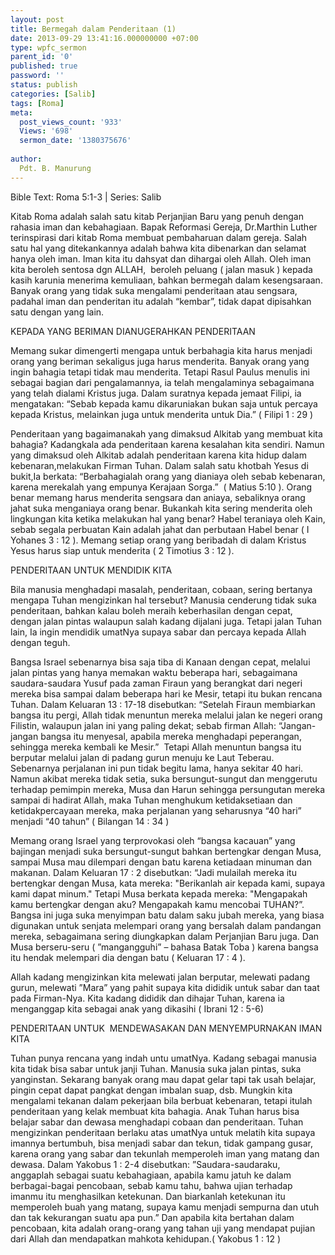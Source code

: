 ```yaml
---
layout: post
title: Bermegah dalam Penderitaan (1)
date: 2013-09-29 13:41:16.000000000 +07:00
type: wpfc_sermon
parent_id: '0'
published: true
password: ''
status: publish
categories: [Salib]
tags: [Roma]
meta:
  post_views_count: '933'
  Views: '698'
  sermon_date: '1380375676'
  
author:
  Pdt. B. Manurung
---
```

<p>Bible Text: Roma 5:1-3 | Series: Salib</p>
<p>Kitab Roma adalah salah satu kitab Perjanjian Baru yang penuh dengan rahasia iman dan kebahagiaan. Bapak Reformasi Gereja, Dr.Marthin Luther terinspirasi dari kitab Roma membuat pembaharuan dalam gereja. Salah satu hal yang ditekankannya adalah bahwa kita dibenarkan dan selamat hanya oleh iman. Iman kita itu dahsyat dan dihargai oleh Allah. Oleh iman kita beroleh sentosa dgn ALLAH,  beroleh peluang ( jalan masuk ) kepada kasih karunia menerima kemuliaan, bahkan bermegah dalam kesengsaraan. Banyak orang yang tidak suka mengalami penderitaan atau sengsara, padahal iman dan penderitan itu adalah “kembar”, tidak dapat dipisahkan satu dengan yang lain.</p>
<p>KEPADA YANG BERIMAN DIANUGERAHKAN PENDERITAAN</p>
<p>Memang sukar dimengerti mengapa untuk berbahagia kita harus menjadi orang yang beriman sekaligus juga harus menderita. Banyak orang yang ingin bahagia tetapi tidak mau menderita. Tetapi Rasul Paulus menulis ini sebagai bagian dari pengalamannya, ia telah mengalaminya sebagaimana yang telah dialami Kristus juga. Dalam suratnya kepada jemaat Filipi, ia mengatakan: “Sebab kepada kamu dikaruniakan bukan saja untuk percaya kepada Kristus, melainkan juga untuk menderita untuk Dia.” ( Filipi 1 : 29 )</p>
<p>Penderitaan yang bagaimanakah yang dimaksud Alkitab yang membuat kita bahagia? Kadangkala ada penderitaan karena kesalahan kita sendiri. Namun yang dimaksud oleh Alkitab adalah penderitaan karena kita hidup dalam kebenaran,melakukan Firman Tuhan. Dalam salah satu khotbah Yesus di bukit,Ia berkata: “Berbahagialah orang yang dianiaya oleh sebab kebenaran, karena merekalah yang empunya Kerajaan Sorga.”  ( Matius 5:10 ). Orang benar memang harus menderita sengsara dan aniaya, sebaliknya orang jahat suka menganiaya orang benar. Bukankah kita sering menderita oleh lingkungan kita ketika melakukan hal yang benar? Habel teraniaya oleh Kain, sebab segala perbuatan Kain adalah jahat dan perbutaan Habel benar ( I Yohanes 3 : 12 ). Memang setiap orang yang beribadah di dalam Kristus Yesus harus siap untuk menderita ( 2 Timotius 3 : 12 ).</p>
<p>PENDERITAAN UNTUK MENDIDIK KITA</p>
<p>Bila manusia menghadapi masalah, penderitaan, cobaan, sering bertanya mengapa Tuhan mengizinkan hal tersebut? Manusia cenderung tidak suka penderitaan, bahkan kalau boleh meraih keberhasilan dengan cepat, dengan jalan pintas walaupun salah kadang dijalani juga. Tetapi jalan Tuhan lain, Ia ingin mendidik umatNya supaya sabar dan percaya kepada Allah dengan teguh.</p>
<p>Bangsa Israel sebenarnya bisa saja tiba di Kanaan dengan cepat, melalui jalan pintas yang hanya memakan waktu beberapa hari, sebagaimana saudara-saudara Yusuf pada zaman Firaun yang berangkat dari negeri mereka bisa sampai dalam beberapa hari ke Mesir, tetapi itu bukan rencana Tuhan. Dalam Keluaran 13 : 17-18 disebutkan: “Setelah Firaun membiarkan bangsa itu pergi, Allah tidak menuntun mereka melalui jalan ke negeri orang Filistin, walaupun jalan ini yang paling dekat; sebab firman Allah: “Jangan-jangan bangsa itu menyesal, apabila mereka menghadapi peperangan, sehingga mereka kembali ke Mesir.”  Tetapi Allah menuntun bangsa itu berputar melalui jalan di padang gurun menuju ke Laut Teberau. Sebenarnya perjalanan ini pun tidak begitu lama, hanya sekitar 40 hari. Namun akibat mereka tidak setia, suka bersungut-sungut dan menggerutu terhadap pemimpin mereka, Musa dan Harun sehingga persungutan mereka sampai di hadirat Allah, maka Tuhan menghukum ketidaksetiaan dan ketidakpercayaan mereka, maka perjalanan yang seharusnya “40 hari” menjadi “40 tahun” ( Bilangan 14 : 34 )</p>
<p>Memang orang Israel yang terprovokasi oleh “bangsa kacauan” yang bajingan menjadi suka bersungut-sungut bahkan bertengkar dengan Musa, sampai Musa mau dilempari dengan batu karena ketiadaan minuman dan makanan. Dalam Keluaran 17 : 2 disebutkan: “Jadi mulailah mereka itu bertengkar dengan Musa, kata mereka: "Berikanlah air kepada kami, supaya kami dapat minum." Tetapi Musa berkata kepada mereka: "Mengapakah kamu bertengkar dengan aku? Mengapakah kamu mencobai TUHAN?”.  Bangsa ini juga suka menyimpan batu dalam saku jubah mereka, yang biasa digunakan untuk senjata melempari orang yang bersalah dalam pandangan mereka, sebagaimana sering diungkapkan dalam Perjanjian Baru juga. Dan Musa berseru-seru ( ”mangangguhi” – bahasa Batak Toba ) karena bangsa itu hendak melempari dia dengan batu ( Keluaran 17 : 4 ).</p>
<p>Allah kadang mengizinkan kita melewati jalan berputar, melewati padang gurun, melewati ”Mara” yang pahit supaya kita dididik untuk sabar dan taat pada Firman-Nya. Kita kadang dididik dan dihajar Tuhan, karena ia menganggap kita sebagai anak yang dikasihi ( Ibrani 12 : 5-6)</p>
<p>PENDERITAAN UNTUK  MENDEWASAKAN DAN MENYEMPURNAKAN IMAN KITA</p>
<p>Tuhan punya rencana yang indah untu umatNya. Kadang sebagai manusia kita tidak bisa sabar untuk janji Tuhan. Manusia suka jalan pintas, suka yanginstan. Sekarang banyak orang mau dapat gelar tapi tak usah belajar, pingin cepat dapat pangkat dengan imbalan suap, dsb. Mungkin kita mengalami tekanan dalam pekerjaan bila berbuat kebenaran, tetapi itulah penderitaan yang kelak membuat kita bahagia. Anak Tuhan harus bisa belajar sabar dan dewasa menghadapi cobaan dan penderitaan. Tuhan mengizinkan penderitaan berlaku atas umatNya untuk melatih kita supaya imannya bertumbuh, bisa menjadi sabar dan tekun, tidak gampang gusar, karena orang yang sabar dan tekunlah memperoleh iman yang matang dan dewasa. Dalam Yakobus 1 : 2-4 disebutkan: ”Saudara-saudaraku, anggaplah sebagai suatu kebahagiaan, apabila kamu jatuh ke dalam berbagai-bagai pencobaan, sebab kamu tahu, bahwa ujian terhadap imanmu itu menghasilkan ketekunan. Dan biarkanlah ketekunan itu memperoleh buah yang matang, supaya kamu menjadi sempurna dan utuh dan tak kekurangan suatu apa pun.” Dan apabila kita bertahan dalam pencobaan, kita adalah orang-orang yang tahan uji yang mendapat pujian dari Allah dan mendapatkan mahkota kehidupan.( Yakobus 1 : 12 )</p>
